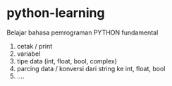 # python-learning
Belajar bahasa pemrograman PYTHON fundamental

1. cetak / print
2. variabel
3. tipe data (int, float, bool, complex)
4. parcing data / konversi dari string ke int, float, bool
5. ....
